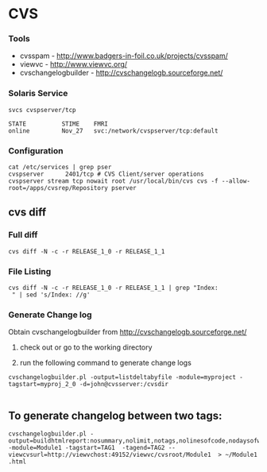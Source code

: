 # CVS

### Tools

- cvsspam - http://www.badgers-in-foil.co.uk/projects/cvsspam/
- viewvc - http://www.viewvc.org/
- cvschangelogbuilder - http://cvschangelogb.sourceforge.net/


### Solaris Service

```
svcs cvspserver/tcp
```

```
STATE          STIME    FMRI
online         Nov_27   svc:/network/cvspserver/tcp:default
```

### Configuration
```
cat /etc/services | grep pser
cvspserver      2401/tcp # CVS Client/server operations
cvspserver stream tcp nowait root /usr/local/bin/cvs cvs -f --allow-root=/apps/cvsrep/Repository pserver
```

## cvs diff

### Full diff

```
cvs diff -N -c -r RELEASE_1_0 -r RELEASE_1_1 
```

### File Listing
```
cvs diff -N -c -r RELEASE_1_0 -r RELEASE_1_1 | grep "Index:
 " | sed 's/Index: //g'
```

### Generate Change log

Obtain cvschangelogbuilder from http://cvschangelogb.sourceforge.net/

1. check out or go to the working directory

2. run the following command to generate change logs

```
cvschangelogbuilder.pl -output=listdeltabyfile -module=myproject -tagstart=myproj_2_0 -d=john@cvsserver:/cvsdir
   
```

## To generate changelog between two tags:
```
cvschangelogbuilder.pl -output=buildhtmlreport:nosummary,nolimit,notags,nolinesofcode,nodaysofweek,nohours,nodevelopers,includediff -module=Module1 -tagstart=TAG1  -tagend=TAG2 --viewcvsurl=http://viewvchost:49152/viewvc/cvsroot/Module1  > ~/Module1 .html
```

